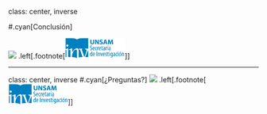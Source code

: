 class: center, inverse

#.cyan[Conclusión]

<img src="http://i.giphy.com/l3vR6aasfs0Ae3qdG.gif" width="550">
.left[.footnote[<img src="./public/LogoSecInvHorizontalFondoTranspColor.gif" width="120">]]

---
class: center, inverse
#.cyan[¿Preguntas?]
<img src="http://bucket.glanacion.com/anexos/fotos/71/958471.jpg" width="640">
.left[.footnote[<img src="./public/LogoSecInvHorizontalFondoTranspColor.gif" width="120">]]
